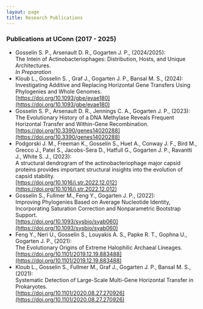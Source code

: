 ```yaml
---
layout: page
title: Research Publications
---
```


### Publications at UConn (2017 - 2025)

 - Gosselin S. P., Arsenault D. R., Gogarten J. P., (2024/2025):  
 The Intein of Actinobacteriophages: Distribution, Hosts, and Unique Architectures.  
 *In Preparation*
 - Kloub L., Gosselin S. , Graf J., Gogarten J. P., Bansal M. S., (2024):  
  Investigating Additive and Replacing Horizontal Gene Transfers Using Phylogenies and Whole Genomes.  
  [https://doi.org/10.1093/gbe/evae180](https://doi.org/10.1093/gbe/evae180)
 - Gosselin S. P., Arsenault D. R., Jennings C. A., Gogarten J. P., (2023):  
 The Evolutionary History of a DNA Methylase Reveals Frequent Horizontal Transfer and Within-Gene Recombination.   
 [https://doi.org/10.3390/genes14020288](https://doi.org/10.3390/genes14020288)
 - Podgorski J. M., Freeman K., Gosselin S., Huet A., Conway J. F., Bird M., Grecco J., Patel S., Jacobs-Sera D., Hatfull G., Gogarten J. P., Ravantti J., White S. J., (2023):  
 A structural dendrogram of the actinobacteriophage major capsid proteins provides important structural insights into the evolution of capsid stability.   
 [https://doi.org/10.1016/j.str.2022.12.012](https://doi.org/10.1016/j.str.2022.12.012)
 - Gosselin S., Fullmer M., Feng Y., Gogarten J. P., (2022):  
 Improving Phylogenies Based on Average Nucleotide Identity, Incorporating Saturation Correction and Nonparametric Bootstrap Support.  
 [https://doi.org/10.1093/sysbio/syab060](https://doi.org/10.1093/sysbio/syab060)
 - Feng Y., Neri U., Gosselin S., Louyakis A. S., Papke R. T., Gophna U., Gogarten J. P., (2021):  
 The Evolutionary Origins of Extreme Halophilic Archaeal Lineages.  
 [https://doi.org/10.1101/2019.12.19.883488](https://doi.org/10.1101/2019.12.19.883488)
 - Kloub L., Gosselin S., Fullmer M., Graf J., Gogarten J. P., Bansal M. S., (2021):  
 Systematic Detection of Large-Scale Multi-Gene Horizontal Transfer in Prokaryotes.  
 [https://doi.org/10.1101/2020.08.27.270926](https://doi.org/10.1101/2020.08.27.270926)

